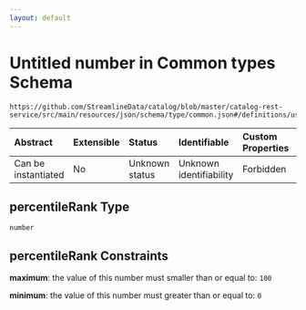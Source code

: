 ```yaml
---
layout: default
---
```


# Untitled number in Common types Schema

```text
https://github.com/StreamlineData/catalog/blob/master/catalog-rest-service/src/main/resources/json/schema/type/common.json#/definitions/usageStats/properties/percentileRank
```

| Abstract | Extensible | Status | Identifiable | Custom Properties | Additional Properties | Access Restrictions | Defined In |
| :--- | :--- | :--- | :--- | :--- | :--- | :--- | :--- |
| Can be instantiated | No | Unknown status | Unknown identifiability | Forbidden | Allowed | none | [common.json\*](common.md) |

## percentileRank Type

`number`

## percentileRank Constraints

**maximum**: the value of this number must smaller than or equal to: `100`

**minimum**: the value of this number must greater than or equal to: `0`

